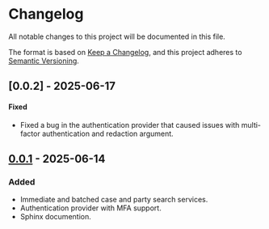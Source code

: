 # Changelog

All notable changes to this project will be documented in this file.

The format is based on [Keep a Changelog](https://keepachangelog.com/en/1.1.0/),
and this project adheres to [Semantic Versioning](https://semver.org/spec/v2.0.0.html).

## [0.0.2] - 2025-06-17

#### Fixed

- Fixed a bug in the authentication provider that caused issues with multi-factor authentication and redaction argument.

## [0.0.1] - 2025-06-14

### Added

- Immediate and batched case and party search services.
- Authentication provider with MFA support.
- Sphinx documention.

[0.0.1]: https://github.com/mcpcpc/pacersdk/releases/tag/0.0.1
[0.0.1]: https://github.com/mcpcpc/pacersdk/releases/tag/0.0.2
